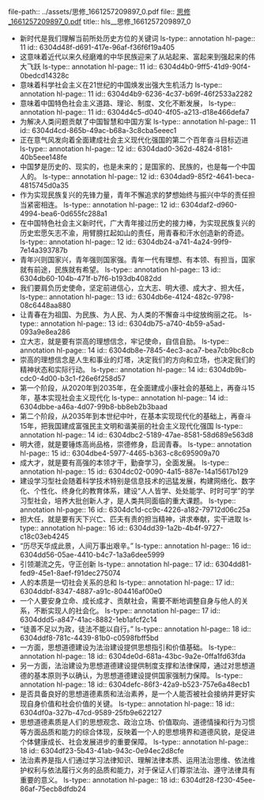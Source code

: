 file-path:: ../assets/思修_1661257209897_0.pdf
file:: [思修_1661257209897_0.pdf](../assets/思修_1661257209897_0.pdf)
title:: hls__思修_1661257209897_0

- 新时代是我们理解当前所处历史方位的关键词
  ls-type:: annotation
  hl-page:: 11
  id:: 6304d48f-d691-417e-96af-f36f6f19a405
- 这意味着近代以来久经磨难的中华民族迎来了从站起来、富起来到强起来的伟大飞跃
  ls-type:: annotation
  hl-page:: 11
  id:: 6304d4b0-9ff5-41d9-90f4-0bedcd14328c
- 意味着科学社会主义在21世纪的中国焕发出强大生机活力
  ls-type:: annotation
  hl-page:: 11
  id:: 6304d4b9-6236-4c37-b69f-46f2533a2282
- 意味着中国特色社会主义道路、理论、制度、文化不断发展，
  ls-type:: annotation
  hl-page:: 11
  id:: 6304d4c5-d040-4f05-a213-d18e466defa7
- 为解决人类问题贡献了中国智慧和中国方案
  ls-type:: annotation
  hl-page:: 11
  id:: 6304d4cd-865b-49ac-b68a-3c8cba5eeec1
- 正在意气风发向着全面建成社会主义现代化强国的第二个百年奋斗目标迈进
  ls-type:: annotation
  hl-page:: 12
  id:: 6304dad0-362d-4824-8181-40b5eee148fe
- 中国梦是历史的、现实的，也是未来的；是国家的、民族的，也是每一个中国人的。
  ls-type:: annotation
  hl-page:: 12
  id:: 6304dad9-85f2-4641-beca-4815745d0a35
- 作为实现民族复兴的先锋力量，青年不懈追求的梦想始终与振兴中华的责任担当紧密相连。
  ls-type:: annotation
  hl-page:: 12
  id:: 6304daf2-d960-4994-bea6-0d655fc288a1
- 在中国特色社会主义新时代，广大青年接过历史的接力棒，为实现民族复兴的历史宏愿矢志不渝，用臂膀扛起如山的责任，用青春和汗水创造新的奇迹。
  ls-type:: annotation
  hl-page:: 12
  id:: 6304db24-a741-4a24-99f9-7e14a393787b
- 青年兴则国家兴，青年强则国家强。青年一代有理想、有本领、有担当，国家就有前途，民族就有希望。
  ls-type:: annotation
  hl-page:: 13
  id:: 6304db60-104b-471f-b7f6-b193db4082dd
- 我们要肩负历史使命，坚定前进信心，立大志、明大德、成大才、担大任，
  ls-type:: annotation
  hl-page:: 13
  id:: 6304db6e-4124-482c-9798-08c6448aa880
- 让青春在为祖国、为民族、为人民、为人类的不懈奋斗中绽放绚丽之花。
  ls-type:: annotation
  hl-page:: 13
  id:: 6304db75-a740-4b59-a5ad-093a9e8ea286
- 立大志，就是要有崇高的理想信念，牢记使命，自信自励。
  ls-type:: annotation
  hl-page:: 14
  id:: 6304db8e-7845-4ec3-aca7-bea7cb9bc8cb
- 崇高的理想信念是人生和事业的灯塔，决定我们的方向和立场，也决定我们的精神状态和实际行动。
  ls-type:: annotation
  hl-page:: 14
  id:: 6304db9b-cdc0-4d00-b3c1-f26e6f258d57
- 第一个阶段，从2020年到2035年，在全面建成小康社会的基础上，再奋斗15年，基本实现社会主义现代化
  ls-type:: annotation
  hl-page:: 14
  id:: 6304dbbe-a46a-4d07-99b8-bb8eb2b3baad
- 第二个阶段，从2035年到本世纪中叶，在基本实现现代化的基础上，再奋斗15年，把我国建成富强民主文明和谐美丽的社会主义现代化强国
  ls-type:: annotation
  hl-page:: 14
  id:: 6304dbc2-5189-47ae-8581-58d689e563d8
- 明大德，就是要锤炼高尚品格，崇德修身，启润青春。
  ls-type:: annotation
  hl-page:: 15
  id:: 6304dbe4-5977-4465-b363-c8c695909a70
- 成大才，就是要有高强的本领才干，勤奋学习，全面发展。
  ls-type:: annotation
  hl-page:: 15
  id:: 6304dc02-0090-4a15-887e-14a15617b129
- 建设学习型社会随着科学技术特别是信息技术的迅猛发展，构建网络化、数字化、个性化、终身化的教育体系，建设“人人皆学、处处能学、时时可学”的学习型社会，培养大批创新人才，是人类共同面临的重大课题。
  ls-type:: annotation
  hl-page:: 16
  id:: 6304dc1d-cc9c-4226-a182-79712d06c25a
- 担大任，就是要有天下兴亡、匹夫有责的担当精神，讲求奉献，实干进取
  ls-type:: annotation
  hl-page:: 16
  id:: 6304dd39-1a2b-4b4f-9727-c18c03eb4245
- “历尽天华成此景，人间万事出艰辛。”
  ls-type:: annotation
  hl-page:: 16
  id:: 6304dd56-05ae-4410-b4c7-1a3a6dee5999
- 引领潮流之先，守正创新
  ls-type:: annotation
  hl-page:: 17
  id:: 6304dd81-fed9-45e1-8aef-f91dec275074
- 人的本质是一切社会关系的总和
  ls-type:: annotation
  hl-page:: 17
  id:: 6304ddbf-8347-4887-a91c-804416af00e0
- 一个人要安身立命、成长成才、贡献社会，需要不断地调整自身与他人的关系，不断实现人的社会化。
  ls-type:: annotation
  hl-page:: 17
  id:: 6304ddd5-a847-41ac-8882-1eb1afcf2c14
- “徒善不足以为政，徒法不能以自行。”
  ls-type:: annotation
  hl-page:: 18
  id:: 6304ddf8-781c-4439-81b0-c0598fbff5bd
- 一方面，思想道德建设为法治建设提供思想指引和价值基础。
  ls-type:: annotation
  hl-page:: 18
  id:: 6304de0d-681a-43bc-9a2e-0ffa1fd63fda
- 另一方面，法治建设为思想道德建设提供制度支撑和法律保障，通过对思想道德的基本原则予以确认，为思想道德建设提供国家强制力保障。
  ls-type:: annotation
  hl-page:: 18
  id:: 6304defc-86f3-42a9-b523-757e6a48ecb1
- 是否具备良好的思想道德素质和法治素养，是一个人能否被社会接纳并更好实现自身价值和社会价值的关键。
  ls-type:: annotation
  hl-page:: 18
  id:: 6304df0a-327b-47cd-9589-25fb9e622127
- 思想道德素质是人们的思想观念、政治立场、价值取向、道德情操和行为习惯等方面品质和能力的综合体现，反映着一个人的思想境界和道德风貌，是促进个体健康成长、社会发展进步的重要保障。
  ls-type:: annotation
  hl-page:: 18
  id:: 6304df23-5b43-41ab-943c-0e94ec2d8cfe
- 法治素养是指人们通过学习法律知识、理解法律本质、运用法治思维、依法维护权利与依法履行义务的品质和能力，对于保证人们尊崇法治、遵守法律具有重要的意义。
  ls-type:: annotation
  hl-page:: 18
  id:: 6304df28-f230-45ee-86af-75ecb8dfdb24